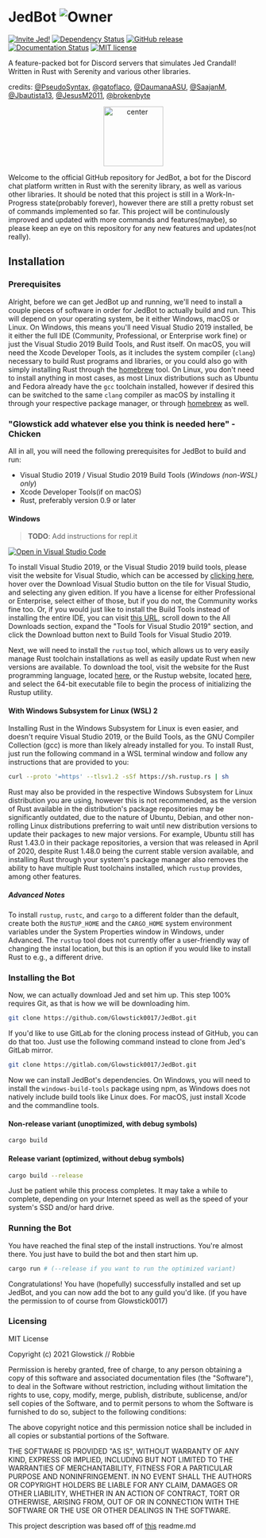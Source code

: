 # JedBot                ![Owner](https://img.shields.io/badge/Owner-Glowstick-black)
[![Invite Jed!][invite-badge]][invite-link]
[![Dependency Status][dependency-badge]][dependency-link]
[![GitHub release](https://img.shields.io/github/release/JedBot/StrapDown.js.svg)](https://GitHub.com/JedBot/StrapDown.js/releases/)
[![Documentation Status](https://readthedocs.org/projects/ansicolortags/badge/?version=latest)](https://github.com/Glowstick0017/JedBot/wiki)
[![MIT license](https://img.shields.io/badge/License-MIT-blue.svg)](https://lbesson.mit-license.org/)

A feature-packed bot for Discord servers that simulates Jed Crandall! Written in Rust with Serenity and various other libraries.



credits: [@PseudoSyntax](https://github.com/PseudoSyntax), [@gatoflaco](https://github.com/gatoflaco), [@DaumanaASU](https://github.com/DaumanaASU), [@SaajanM](https://github.com/SaajanM), [@Jbautista13](https://github.com/Jbautista13), [@JesusM2011](https://github.com/JesusM2011), [@brokenbyte](https://github.com/brokenbyte)


<p align="center">
  <a href="https://sketchywebsite.net/">
     <img width="120" alt="center" width="120" height="120" src="https://github.com/Glowstick0017/JedBot/blob/master/jed.png?raw=true">
  </a>





Welcome to the official GitHub repository for JedBot, a bot for the Discord chat platform written in Rust with the
serenity library, as well as various other libraries. It should be noted that this project is still in a Work-In-Progress
state(probably forever), however there are still a pretty robust set of commands implemented so far. This project will be 
continulously improved and updated with more commands and features(maybe),
so please keep an eye on this repository for any new features and updates(not really).

## Installation

### Prerequisites

Alright, before we can get JedBot up and running, we'll need to install a couple pieces of software in order for JedBot
to actually build and run. This will depend on your operating system, be it either Windows, macOS or Linux. On Windows,
this means you'll need Visual Studio 2019 installed, be it either the full IDE (Community, Professional, or Enterprise work
fine) or just the Visual Studio 2019 Build Tools, and Rust itself. On macOS, you will need the Xcode Developer Tools, as
it includes the system compiler (`clang`) necessary to build Rust programs and libraries, or you could also go with simply
installing Rust through the  <a href="https://brew.sh/">homebrew</a> tool. On Linux, you don't need to install anything in most cases, as most Linux
distributions such as Ubuntu and Fedora already have the `gcc` toolchain installed, however if desired this can be switched
to the same `clang` compiler as macOS by installing it through your respective package manager, or through  <a href="https://brew.sh/">homebrew</a> as
well.

### "Glowstick add whatever else you think is needed here" -Chicken

All in all, you will need the following prerequisites for JedBot to build and run:

* Visual Studio 2019 / Visual Studio 2019 Build Tools (*Windows (non-WSL) only*)
* Xcode Developer Tools(if on macOS)
* Rust, preferably version 0.9 or later

#### Windows

> **TODO**: Add instructions for repl.it

[![Open in Visual Studio Code](https://open.vscode.dev/badges/open-in-vscode.svg)](https://open.vscode.dev/Naereen/badges)
  
To install Visual Studio 2019, or the Visual Studio 2019 build tools, please visit the website for Visual Studio, which can
be accessed by [clicking here](https://visualstudio.microsoft.com/), hover over the Download Visual Studio button on the
tile for Visual Studio, and selecting any given edition. If you have a license for either Professional or Enterprise, select
either of those, but if you do not, the Community works fine too. Or, if you would just like to install the Build Tools instead
of installing the entire IDE, you can visit [this URL](https://visualstudio.microsoft.com/downloads/), scroll down to the
All Downloads section, expand the "Tools for Visual Studio 2019" section, and click the Download button next to Build Tools
for Visual Studio 2019.

Next, we will need to install the `rustup` tool, which allows us to very easily manage Rust toolchain installations as well
as easily update Rust when new versions are available. To download the tool, visit the website for the Rust programming language,
located [here](https://www.rust-lang.org/learn/get-started), or the Rustup website, located [here](https://rustup.rs/), and
select the 64-bit executable file to begin the process of initializing the Rustup utility.

#### With Windows Subsystem for Linux (WSL) 2

Installing Rust in the Windows Subsystem for Linux is even easier, and doesn't require Visual Studio 2019, or the Build Tools,
as the GNU Compiler Collection (gcc) is more than likely already installed for you. To install Rust, just run the following
command in a WSL terminal window and follow any instructions that are provided to you:

```bash
curl --proto '=https' --tlsv1.2 -sSf https://sh.rustup.rs | sh
```

Rust may also be provided in the respective Windows Subsystem for Linux distribution you are using, however this is not recommended,
as the version of Rust available in the distribution's package repositories may be significantly outdated, due to the nature
of Ubuntu, Debian, and other non-rolling Linux distributions preferring to wait until new distribution versions to update
their packages to new major versions. For example, Ubuntu still has Rust 1.43.0 in their package repositories, a version
that was released in April of 2020, despite Rust 1.48.0 being the current stable version available, and installing Rust
through your system's package manager also removes the ability to have multiple Rust toolchains installed, which `rustup`
provides, among other features.

##### Advanced Notes

To install `rustup`, `rustc`, and `cargo` to a different folder than the default, create both the `RUSTUP_HOME` and the `CARGO_HOME`
system environment variables under the System Properties window in Windows, under Advanced. The `rustup` tool does not currently
offer a user-friendly way of changing the instal location, but this is an option if you would like to install Rust to e.g.,
a different drive.


### Installing the Bot

Now, we can actually download Jed and set him up. This step 100% requires Git, as that is how we will
be downloading him.

```bash
git clone https://github.com/Glowstick0017/JedBot.git
```

If you'd like to use GitLab for the cloning process instead of GitHub, you can do that too. Just use
the following command instead to clone from Jed's GitLab mirror.

```bash
git clone https://gitlab.com/Glowstick0017/JedBot.git
```



Now we can install JedBot's dependencies. On Windows, you will need to install the `windows-build-tools`
package using npm, as Windows does not natively include build tools like Linux does. For macOS, just
install Xcode and the commandline tools.

#### Non-release variant (unoptimized, with debug symbols)

```bash
cargo build
```

#### Release variant (optimized, without debug symbols)

```bash
cargo build --release
```

Just be patient while this process completes. It may take a while to complete, depending on your Internet
speed as well as the speed of your system's SSD and/or hard drive.


### Running the Bot

You have reached the final step of the install instructions. You're almost there. You just have to build
the bot and then start him up.

```bash
cargo run # (--release if you want to run the optimized variant)
```

Congratulations! You have (hopefully) successfully installed and set up JedBot, and you can now add the bot to
any guild you'd like. (if you have the permission to of course from Glowstick0017)

### Licensing 

MIT License

Copyright (c) 2021 Glowstick // Robbie

Permission is hereby granted, free of charge, to any person obtaining a copy
of this software and associated documentation files (the "Software"), to deal
in the Software without restriction, including without limitation the rights
to use, copy, modify, merge, publish, distribute, sublicense, and/or sell
copies of the Software, and to permit persons to whom the Software is
furnished to do so, subject to the following conditions:

The above copyright notice and this permission notice shall be included in all
copies or substantial portions of the Software.

THE SOFTWARE IS PROVIDED "AS IS", WITHOUT WARRANTY OF ANY KIND, EXPRESS OR
IMPLIED, INCLUDING BUT NOT LIMITED TO THE WARRANTIES OF MERCHANTABILITY,
FITNESS FOR A PARTICULAR PURPOSE AND NONINFRINGEMENT. IN NO EVENT SHALL THE
AUTHORS OR COPYRIGHT HOLDERS BE LIABLE FOR ANY CLAIM, DAMAGES OR OTHER
LIABILITY, WHETHER IN AN ACTION OF CONTRACT, TORT OR OTHERWISE, ARISING FROM,
OUT OF OR IN CONNECTION WITH THE SOFTWARE OR THE USE OR OTHER DEALINGS IN THE
SOFTWARE.

[invite-link]: https://discordapp.com/oauth2/authorize?client_id=907699386883112980&scope=bot
[invite-badge]: https://img.shields.io/badge/invite-to%20your%20Discord%20server-7289da.svg?style=flat-square&logo=discord

[dependency-link]: https://deps.rs/repo/github/Glowstick0017/JedBot
[dependency-badge]: https://deps.rs/repo/github/Glowstick0017/JedBot/status.svg


This project description was based off of <a href="https://github.com/KamranMackey/Ellie/blob/main/README.md">this</a> readme.md
